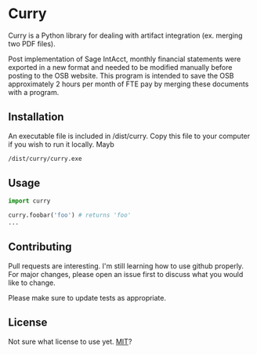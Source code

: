 # Curry
Curry is a Python library for dealing with artifact integration (ex. merging two PDF files).

Post implementation of Sage IntAcct, monthly financial statements were exported in a new format and needed to be modified manually before posting to the OSB website. This program is intended to save the OSB approximately 2 hours per month of FTE pay by merging these documents with a program.

## Installation
An executable file is included in /dist/curry. Copy this file to your computer if you wish to run it locally. Mayb

```bash
/dist/curry/curry.exe
```

## Usage
```python
import curry

curry.foobar('foo') # returns 'foo'
...
```

## Contributing
Pull requests are interesting. I'm still learning how to use github properly. For major changes, please open an issue first to discuss what you would like to change.

Please make sure to update tests as appropriate.

## License
Not sure what license to use yet.
[MIT](https://choosealicense.com/licenses/mit/)?